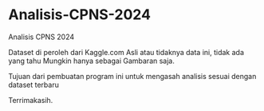 # Analisis-CPNS-2024
Analisis CPNS 2024

Dataset di peroleh dari Kaggle.com
Asli atau tidaknya data ini, tidak ada yang tahu
Mungkin hanya sebagai Gambaran saja.

Tujuan dari pembuatan program ini untuk mengasah analisis sesuai dengan dataset terbaru

Terrimakasih.
